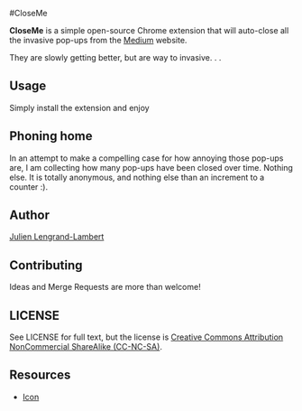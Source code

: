 #CloseMe

**CloseMe** is a simple open-source Chrome extension that will auto-close all the invasive pop-ups from the [Medium](https://medium.com) website.

They are slowly getting better, but are way to invasive. . . 

## Usage

Simply install the extension and enjoy

## Phoning home

In an attempt to make a compelling case for how annoying those pop-ups are, I am collecting how many pop-ups have been closed over time. 
Nothing else. It is totally anonymous, and nothing else than an increment to a counter :).

## Author

[Julien Lengrand-Lambert](https://github.com/jlengrand)

## Contributing

Ideas and Merge Requests are more than welcome!

## LICENSE

See LICENSE for full text, but the license is [Creative Commons Attribution NonCommercial ShareAlike (CC-NC-SA)](https://tldrlegal.com/license/creative-commons-attribution-noncommercial-sharealike-(cc-nc-sa)).

## Resources

* [Icon](https://www.flaticon.com/free-icon/cancel_128397#term=sign&page=1&position=59)
